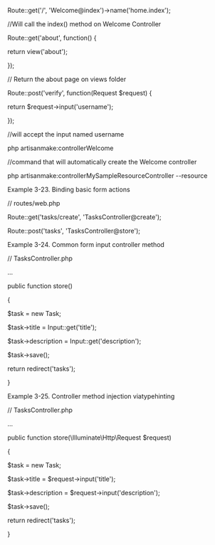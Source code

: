 Route::get\('/', 'Welcome@index'\)-&gt;name\('home.index'\);

//Will call the index\(\) method on Welcome Controller



Route::get\('about', function\(\) {

return view\('about'\);

}\);

// Return the about page on views folder



Route::post\('verify', function\(Request $request\) {

return $request-&gt;input\('username'\);

}\);

//will accept the input named username



php artisanmake:controllerWelcome

//command that will automatically create the Welcome controller

php artisanmake:controllerMySampleResourceController --resource



Example 3-23. Binding basic form actions

// routes/web.php

Route::get\('tasks/create', 'TasksController@create'\);

Route::post\('tasks', 'TasksController@store'\);



Example 3-24. Common form input controller method

// TasksController.php

...

public function store\(\)

{

$task = new Task;

$task-&gt;title = Input::get\('title'\);

$task-&gt;description = Input::get\('description'\);

$task-&gt;save\(\);

return redirect\('tasks'\);

}



Example 3-25. Controller method injection viatypehinting

// TasksController.php

...

public function store\(\Illuminate\Http\Request $request\)

{

$task = new Task;

$task-&gt;title = $request-&gt;input\('title'\);

$task-&gt;description = $request-&gt;input\('description'\);

$task-&gt;save\(\);

return redirect\('tasks'\);

}

